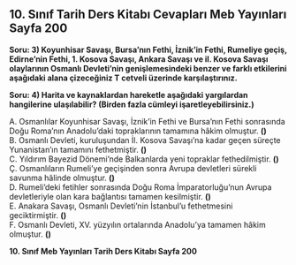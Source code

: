 ## 10. Sınıf Tarih Ders Kitabı Cevapları Meb Yayınları Sayfa 200

**Soru: 3) Koyunhisar Savaşı, Bursa’nın Fethi, İznik’in Fethi, Rumeliye geçiş, Edirne’nin Fethi, 1. Kosova Savaşı, Ankara Savaşı ve il. Kosova Savaşı olaylarının Osmanlı Devleti’nin genişlemesindeki benzer ve farklı etkilerini aşağıdaki alana çizeceğiniz T cetveli üzerinde karşılaştırınız.**

**Soru: 4) Harita ve kaynaklardan hareketle aşağıdaki yargılardan hangilerine ulaşılabilir? (Birden fazla cümleyi işaretleyebilirsiniz.)**

A. Osmanlılar Koyunhisar Savaşı, İznik’in Fethi ve Bursa’nın Fethi sonrasında Doğu Roma’nın Anadolu’daki topraklarının tamamına hâkim olmuştur. **()**  
 B. Osmanlı Devleti, kuruluşundan İl. Kosova Savaşı’na kadar geçen süreçte Yunanistan’ın tamamını fethetmiştir. **()**  
 C. Yıldırım Bayezid Dönemi’nde Balkanlarda yeni topraklar fethedilmiştir. **()**  
 Ç. Osmanlıların Rumeli’ye geçişinden sonra Avrupa devletleri sürekli savunma hâlinde olmuştur. **()**  
 D. Rumeli’deki fetihler sonrasında Doğu Roma İmparatorluğu’nun Avrupa devletleriyle olan kara bağlantısı tamamen kesilmiştir. **()**  
 E. Anakara Savaşı, Osmanlı Devleti’nin İstanbul’u fethetmesini geciktirmiştir. **()**  
 F. Osmanlı Devleti, XV. yüzyılın ortalarında Anadolu’ya tamamen hâkim olmuştur. **()**

**10. Sınıf Meb Yayınları Tarih Ders Kitabı Sayfa 200**